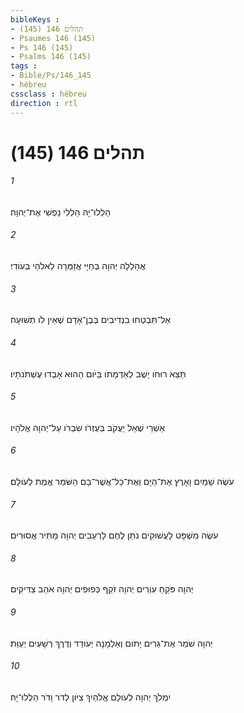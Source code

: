 ```yaml
---
bibleKeys : 
- תהלים 146 (145)
- Psaumes 146 (145)
- Ps 146 (145)
- Psalms 146 (145)
tags : 
- Bible/Ps/146_145
- hébreu
cssclass : hébreu
direction : rtl
---
```


# תהלים 146 (145)

###### 1
הַלְלוּ־יָהּ הַלְלִי נַפְשִׁי אֶת־יְהוָה׃
###### 2
אֲהַלְלָה יְהוָה בְּחַיָּי אֲזַמְּרָה לֵאלֹהַי בְּעֹודִי׃
###### 3
אַל־תִּבְטְחוּ בִנְדִיבִים בְּבֶן־אָדָם שֶׁאֵין לֹו תְשׁוּעָה׃
###### 4
תֵּצֵא רוּחֹו יָשֻׁב לְאַדְמָתֹו בַּיֹּום הַהוּא אָבְדוּ עֶשְׁתֹּנֹתָיו׃
###### 5
אַשְׁרֵי שֶׁאֵל יַעֲקֹב בְּעֶזְרֹו שִׂבְרֹו עַל־יְהוָה אֱלֹהָיו׃
###### 6
עֹשֶׂה שָׁמַיִם וָאָרֶץ אֶת־הַיָּם וְאֶת־כָּל־אֲשֶׁר־בָּם הַשֹּׁמֵר אֱמֶת לְעֹולָם׃
###### 7
עֹשֶׂה מִשְׁפָּט לָעֲשׁוּקִים נֹתֵן לֶחֶם לָרְעֵבִים יְהוָה מַתִּיר אֲסוּרִים׃
###### 8
יְהוָה פֹּקֵחַ עִוְרִים יְהוָה זֹקֵף כְּפוּפִים יְהוָה אֹהֵב צַדִּיקִים׃
###### 9
יְהוָה שֹׁמֵר אֶת־גֵּרִים יָתֹום וְאַלְמָנָה יְעֹודֵד וְדֶרֶךְ רְשָׁעִים יְעַוֵּת׃
###### 10
יִמְלֹךְ יְהוָה לְעֹולָם אֱלֹהַיִךְ צִיֹּון לְדֹר וָדֹר הַלְלוּ־יָהּ׃
